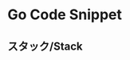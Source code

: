 
# Go Code Snippet

## スタック/Stack

<script src="https://gist.github.com/yonezzzet/4ebc9cedb91be0b9a6f84f353a85667e.js"></script>
